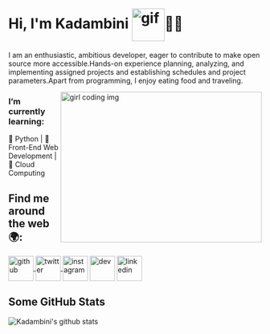 # Hi, I'm Kadambini <img align="center" src="https://i.pinimg.com/originals/b9/37/12/b9371273ae94a946e92074d1b9696680.gif" width="65" height="65" alt="gif">👩‍💻

<!--<img src="https://static.wikia.nocookie.net/disney/images/7/7d/Profile_-_Moana.png/revision/latest?cb=20190312030033" width="500" height="500" alt="img">-->

I am an enthusiastic, ambitious developer, eager to contribute to make open source more accessible.Hands-on experience planning, analyzing, and implementing assigned projects and establishing schedules and project parameters.Apart from programming, I enjoy eating food and traveling.

<img align="right" src="https://miro.medium.com/max/1600/0*K2WLMTExLyida7OR.gif" width="400" height="300" alt="girl coding img" >

### I’m currently learning:<br>
🌱 Python | 🌱 Front-End Web Development | 🌱 Cloud Computing 
## Find me around the web 🌍:

<a href="https://github.com/kadambinipanda">  <img align="center" src="https://www.flaticon.com/svg/static/icons/svg/25/25231.svg" width="50" height="50" alt="github"> </a>
<a href="https://twitter.com/kadambinipanda4">  <img align="center" src="https://assets.stickpng.com/thumbs/580b57fcd9996e24bc43c53e.png" width="50" height="50" alt="twitter"> </a>
<a href="https://www.instagram.com/kadambini27/"><img align="center" src="https://assets.stickpng.com/images/580b57fcd9996e24bc43c521.png" width="50" height="50" alt="instagram"></img></a>
<a href="https://dev.to/kadambinipanda"><img align="center" src="https://cdn4.iconfinder.com/data/icons/logos-and-brands-1/512/84_Dev_logo_logos-512.png" width="50" height="50" alt="dev"></a>
<a href="https://www.linkedin.com/in/kadambini-panda-b730141b8/"><img align="center" src="https://logos-world.net/wp-content/uploads/2020/04/Linkedin-Logo.png" width="50" height="50" alt="linkedin"></a>

## Some GitHub Stats
![Kadambini's github stats](https://github-readme-stats.vercel.app/api?username=kadambinipanda&show_icons=true&theme=dracula)
